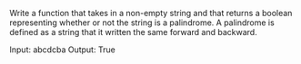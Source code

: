 Write a function that takes in a non-empty string and that returns a boolean representing whether or not the string is a palindrome. A palindrome is defined as a string that it written the same forward and backward. 


Input: abcdcba
Output: True